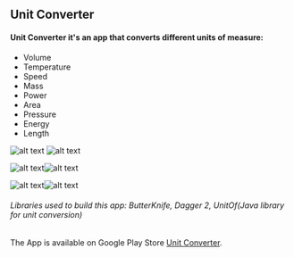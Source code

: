 ## Unit Converter

#### Unit Converter it's an app that converts different units of measure:
* Volume
* Temperature
* Speed
* Mass
* Power
* Area
* Pressure
* Energy
* Length

![alt text](https://lh3.googleusercontent.com/p1BK9aRGF4v6JkPZIPSQYQ_Kisibup8HtIdXEB-FYYZR_fqvN_sKKgcyY7uTWIXzB8M=w1366-h635-rw) ![alt text](https://lh3.googleusercontent.com/E1fPrxzlM4v4cpx3uwt9efNxuHssccF8UKaY8A8hvjGGoOtNVaRcu5PWDqDe7Uaj07w=w1366-h635-rw)

![alt text](https://lh3.googleusercontent.com/biuMN96DCx6_crCKUNljzDVUP9w-LxV25L3rOMXNzUJ54-FshhE9VwJodJXwGtqcQ1Y=w1366-h635-rw)![alt text](https://lh3.googleusercontent.com/Pmb9hPbA2pzSATLR6n-k6EwZ8HhkbBNbQu4JiBW5PQB2pKvAPQPuxOG8r3o4Ls1OUEk=w1366-h635-rw)

![alt text](https://lh3.googleusercontent.com/P-B2UeZnupOvDektuUYIyszSCZo_If4rrUCaMlOFDVt0pSHQHMK9LTiQdVx7DuXPng4=w1366-h635-rw)![alt text](https://lh3.googleusercontent.com/odD9W6iEX8Q68ONLIymO8LDMf8kD76JEc-7mW09gwBIOMie-36H4UlnLqj8i_xp2V7Q=w1366-h635-rw)


###### Libraries used to build this app: ButterKnife, Dagger 2, UnitOf(Java library for unit conversion)

The App is available on Google Play Store [Unit Converter](https://play.google.com/store/apps/details?id=com.zappcompany.unitconverter).
